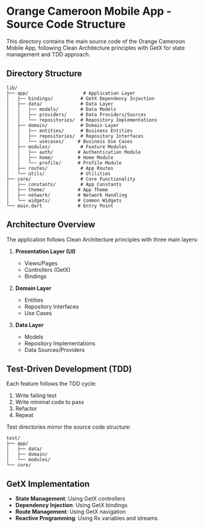 # Orange Cameroon Mobile App - Source Code Structure

This directory contains the main source code of the Orange Cameroon Mobile App, following Clean Architecture principles with GetX for state management and TDD approach.

## Directory Structure

```
lib/
├── app/                    # Application Layer
│   ├── bindings/          # GetX Dependency Injection
│   ├── data/              # Data Layer
│   │   ├── models/        # Data Models
│   │   ├── providers/     # Data Providers/Sources
│   │   └── repositories/  # Repository Implementations
│   ├── domain/            # Domain Layer
│   │   ├── entities/      # Business Entities
│   │   ├── repositories/  # Repository Interfaces
│   │   └── usecases/     # Business Use Cases
│   ├── modules/           # Feature Modules
│   │   ├── auth/         # Authentication Module
│   │   ├── home/         # Home Module
│   │   └── profile/      # Profile Module
│   ├── routes/            # App Routes
│   └── utils/             # Utilities
├── core/                  # Core Functionality
│   ├── constants/         # App Constants
│   ├── theme/            # App Theme
│   ├── network/          # Network Handling
│   └── widgets/          # Common Widgets
└── main.dart             # Entry Point
```

## Architecture Overview

The application follows Clean Architecture principles with three main layers:

1. **Presentation Layer (UI)**
   - Views/Pages
   - Controllers (GetX)
   - Bindings

2. **Domain Layer**
   - Entities
   - Repository Interfaces
   - Use Cases

3. **Data Layer**
   - Models
   - Repository Implementations
   - Data Sources/Providers

## Test-Driven Development (TDD)

Each feature follows the TDD cycle:
1. Write failing test
2. Write minimal code to pass
3. Refactor
4. Repeat

Test directories mirror the source code structure:
```
test/
├── app/
│   ├── data/
│   ├── domain/
│   └── modules/
└── core/
```

## GetX Implementation

- **State Management**: Using GetX controllers
- **Dependency Injection**: Using GetX bindings
- **Route Management**: Using GetX navigation
- **Reactive Programming**: Using Rx variables and streams
